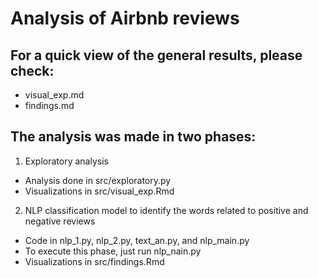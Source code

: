 # Analysis of Airbnb reviews

## For a quick view of the general results, please check:

* visual_exp.md
* findings.md


## The analysis was made in two phases:

1. Exploratory analysis
  + Analysis done in src/exploratory.py
  + Visualizations in src/visual_exp.Rmd

2. NLP classification model to identify the words related to positive and negative reviews
  + Code in nlp_1.py, nlp_2.py, text_an.py, and nlp_main.py
  + To execute this phase, just run nlp_nain.py
  + Visualizations in src/findings.Rmd
